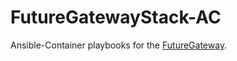 # FutureGatewayStack-AC

Ansible-Container playbooks for the [FutureGateway](https://github.com/FutureGateway).
